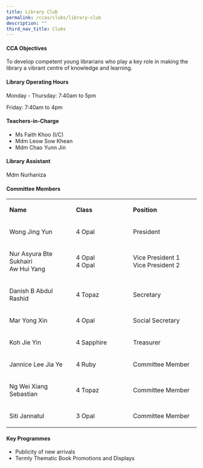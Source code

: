 ```yaml
---
title: Library Club
permalink: /ccas/clubs/library-club
description: ""
third_nav_title: Clubs
---
```

<h4>CCA Objectives</h4>
<p>To develop competent young librarians who play a key role in making the library a vibrant centre of knowledge and learning.</p>
<h4>Library Operating Hours</h4>
<p>Monday - Thursday: 7:40am to 5pm</p>
<p>Friday: 7:40am to 4pm</p>
<h4>Teachers-in-Charge</h4>
<ul>
<li>Ms Faith Khoo (I/C)</li>
<li>Mdm Leow Sow Khean</li>
<li>Mdm Chao Yunn Jin</li>
</ul>
<h4>Library Assistant</h4>
<p>Mdm Nurhaniza</p>
<h4>Committee Members</h4>
<table border="0" width="100%" cellspacing="0" cellpadding="0">
<tbody>
<tr>
<td width="35%">
<p><strong>Name</strong></p>
</td>
<td width="30%">
<p><strong>Class</strong></p>
</td>
<td width="35%">
<p><strong>Position</strong></p>
</td>
</tr>
<tr>
<td>
<p>Wong Jing Yun</p>
</td>
<td>
<p>4 Opal</p>
</td>
<td>
<p>President</p>
</td>
</tr>
<tr>
<td>
<p>Nur Asyura Bte Sukhairi<br />Aw Hui Yang</p>
</td>
<td>
<p>4 Opal<br />4 Opal</p>
</td>
<td>
<p>Vice President 1<br />Vice President 2</p>
</td>
</tr>
<tr>
<td>
<p>Danish B Abdul Rashid</p>
</td>
<td>
<p>4 Topaz</p>
</td>
<td>
<p>Secretary</p>
</td>
</tr>
<tr>
<td>
<p>Mar Yong Xin</p>
</td>
<td>
<p>4 Opal</p>
</td>
<td>
<p>Social Secretary</p>
</td>
</tr>
<tr>
<td>
<p>Koh Jie Yin</p>
</td>
<td>
<p>4 Sapphire</p>
</td>
<td>
<p>Treasurer</p>
</td>
</tr>
<tr>
<td>
<p>Jannice Lee Jia Ye</p>
</td>
<td>
<p>4 Ruby</p>
</td>
<td>
<p>Committee Member</p>
</td>
</tr>
<tr>
<td>
<p>Ng Wei Xiang Sebastian</p>
</td>
<td>
<p>4 Topaz</p>
</td>
<td>
<p>Committee Member</p>
</td>
</tr>
<tr>
<td>
<p>Siti Jannatul</p>
</td>
<td>
<p>3 Opal</p>
</td>
<td>
<p>Committee Member</p>
</td>
</tr>
</tbody>
</table>
<h4>Key Programmes</h4>
<ul>
<li>Publicity of new arrivals</li>
<li>Termly Thematic Book Promotions and Displays</li>
</ul>